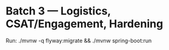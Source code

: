 # Batch 3 — Logistics, CSAT/Engagement, Hardening
Run: ./mvnw -q flyway:migrate && ./mvnw spring-boot:run
